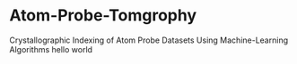# Atom-Probe-Tomgrophy
Crystallographic Indexing of Atom Probe Datasets Using Machine-Learning Algorithms
hello world
